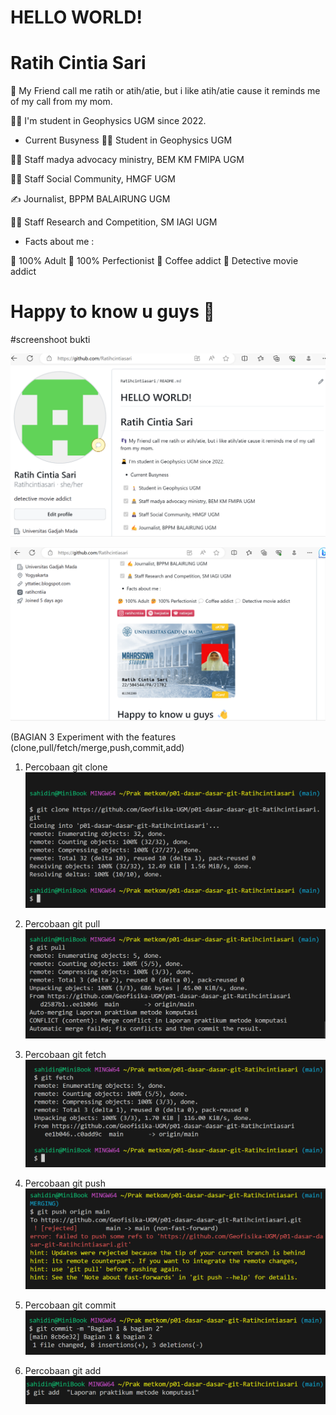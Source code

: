 # HELLO WORLD!
# Ratih Cintia Sari

👣 My Friend call me ratih or atih/atie, but i like atih/atie cause it reminds me of my call from my mom.

👩‍🎓 I'm student in Geophysics UGM since 2022.

* Current Busyness
 🧎‍♀️ Student in Geophysics UGM

 👩‍💻 Staff madya advocacy ministry, BEM KM FMIPA UGM

 👩‍💼 Staff Social Community, HMGF UGM

 ✍️ Journalist, BPPM BALAIRUNG UGM

 👩‍💻 Staff Research and Competition, SM IAGI UGM
* Facts about me :

🤔 100% Adult 🤔 100% Perfectionist 💭 Coffee addict 💭 Detective movie addict

# Happy to know u guys :wave:

#screenshoot bukti

![Gambar](https://github.com/Ratihcintiasari/dokumentasi/blob/4f6c9bfa479f695b2704799e31d93499f06315cd/Screenshot%202023-09-11%20141759.png)

![Gambar](https://github.com/Ratihcintiasari/dokumentasi/blob/4f6c9bfa479f695b2704799e31d93499f06315cd/Screenshot%202023-09-11%20141819.png)


(BAGIAN 3 Experiment with the features (clone,pull/fetch/merge,push,commit,add)

1. Percobaan git clone 
![Gambar](https://github.com/Ratihcintiasari/dokumentasi/blob/4f6c9bfa479f695b2704799e31d93499f06315cd/Screenshot%202023-09-11%20205905.png)

2. Percobaan git pull
![Gambar](https://github.com/Ratihcintiasari/dokumentasi/blob/4f6c9bfa479f695b2704799e31d93499f06315cd/Screenshot%202023-09-11%20210357.png)

3. Percobaan git fetch
![Gambar](https://github.com/Ratihcintiasari/dokumentasi/blob/4f6c9bfa479f695b2704799e31d93499f06315cd/Screenshot%202023-09-11%20210826.png)

4. Percobaan git push
![Gambar](https://github.com/Ratihcintiasari/dokumentasi/blob/4f6c9bfa479f695b2704799e31d93499f06315cd/Screenshot%202023-09-11%20211852.png)

5. Percobaan git commit 
![Gambar](https://github.com/Ratihcintiasari/dokumentasi/blob/4f6c9bfa479f695b2704799e31d93499f06315cd/Screenshot%202023-09-11%20211928.png)

6. Percobaan git add 
![Gambar](https://github.com/Ratihcintiasari/dokumentasi/blob/4f6c9bfa479f695b2704799e31d93499f06315cd/Screenshot%202023-09-11%20212407.png)


  







